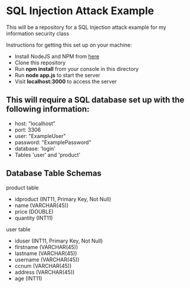 <h1>SQL Injection Attack Example</h1>

<p>This will be a repository for a SQL Injection attack example for my information security class</p>

<p>Instructions for getting this set up on your machine:</p>
<ul>
    <li>Install NodeJS and NPM from <a href="https://nodejs.org/en/download/">here</a></li>
    <li>Clone this repository</li>
    <li>Run <strong>npm install</strong> from your console in this directory</li>
    <li>Run <strong>node app.js</strong> to start the server</li>
    <li>Visit <strong>localhost:3000</strong> to access the server</li>
</ul>

<h2>This will require a SQL database set up with the following information:</h2>

<ul>
    <li> host: "localhost" </li>
    <li> port: 3306 </li>
    <li> user: "ExampleUser" </li>
    <li> password: "ExamplePassword" </li>
    <li> database: 'login'</li>
    <li> Tables 'user' and 'product'</li>
</ul>


<h2>Database Table Schemas</h2>

<p>product table</p>
<ul>
    <li> idproduct (INT11, Primary Key, Not Null) </li>
    <li> name (VARCHAR(45)) </li>
    <li> price (DOUBLE) </li>
    <li> quantity (INT11) </li>
</ul>

<p>user table</p>
<ul>
    <li> iduser (INT11, Primary Key, Not Null) </li>
    <li> firstname (VARCHAR(45)) </li>
    <li> lastname (VARCHAR(45)) </li>
    <li> username (VARCHAR(45)) </li>
    <li> ccnum (VARCHAR(45)) </li>
    <li> address (VARCHAR(45)) </li>
    <li> age (INT11) </li>
</ul>